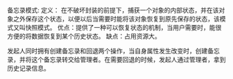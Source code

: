 备忘录模式:
  定义： 在不破坏封装的前提下，捕获一个对象的内部状态，并在该对象之外保存这个状态，以便以后当需要时能将该对象恢复到原先保存的状态，该模式又叫快照模式。
 优点：提供了一种可以恢复状态的机制，当用户需要时，能很方便的将数据恢复到某个历史状态。
 缺点：占用资源大。
 
 发起人同时拥有创建备忘录和回退两个操作，当自身属性发生改变时，创建备忘录，并将这个备忘录转交给管理者。在需要回退的时候，发起人通过管理者，拿到历史记录信息。

